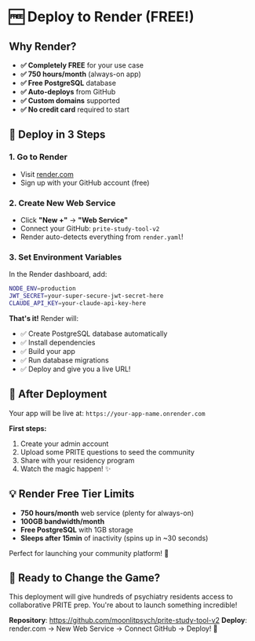 # 🆓 Deploy to Render (FREE!)

## Why Render?
- **✅ Completely FREE** for your use case
- **✅ 750 hours/month** (always-on app)
- **✅ Free PostgreSQL** database
- **✅ Auto-deploys** from GitHub
- **✅ Custom domains** supported
- **✅ No credit card** required to start

## 🚀 Deploy in 3 Steps

### 1. Go to Render
- Visit [render.com](https://render.com)
- Sign up with your GitHub account (free)

### 2. Create New Web Service  
- Click **"New +"** → **"Web Service"**
- Connect your GitHub: `prite-study-tool-v2`
- Render auto-detects everything from `render.yaml`!

### 3. Set Environment Variables
In the Render dashboard, add:
```bash
NODE_ENV=production
JWT_SECRET=your-super-secure-jwt-secret-here
CLAUDE_API_KEY=your-claude-api-key-here
```

**That's it!** Render will:
- ✅ Create PostgreSQL database automatically
- ✅ Install dependencies  
- ✅ Build your app
- ✅ Run database migrations
- ✅ Deploy and give you a live URL!

## 🎯 After Deployment

Your app will be live at: `https://your-app-name.onrender.com`

**First steps:**
1. Create your admin account
2. Upload some PRITE questions to seed the community
3. Share with your residency program
4. Watch the magic happen! ✨

## 💡 Render Free Tier Limits
- **750 hours/month** web service (plenty for always-on)
- **100GB bandwidth/month**  
- **Free PostgreSQL** with 1GB storage
- **Sleeps after 15min** of inactivity (spins up in ~30 seconds)

Perfect for launching your community platform! 🎉

## 🚀 Ready to Change the Game?

This deployment will give hundreds of psychiatry residents access to collaborative PRITE prep. You're about to launch something incredible! 

**Repository**: https://github.com/moonlitpsych/prite-study-tool-v2
**Deploy**: render.com → New Web Service → Connect GitHub → Deploy! 🎯